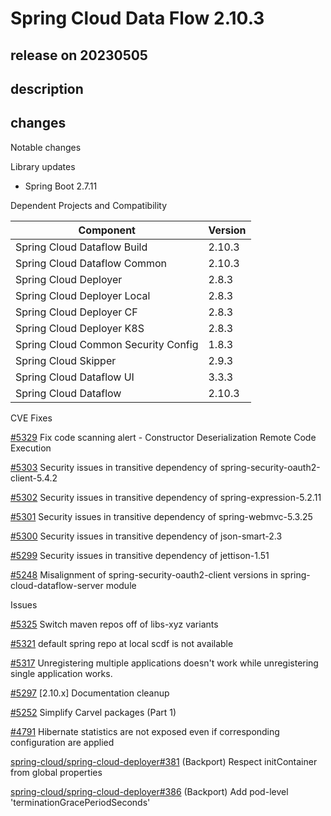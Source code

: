 # Spring Cloud Data Flow 2.10.3

## release on 20230505

## description

## changes

Notable changes

Library updates

* Spring Boot 2.7.11

Dependent Projects and Compatibility

|              Component              | Version |
|-------------------------------------|---------|
| Spring Cloud Dataflow Build         | 2.10.3  |
| Spring Cloud Dataflow Common        | 2.10.3  |
| Spring Cloud Deployer               | 2.8.3   |
| Spring Cloud Deployer Local         | 2.8.3   |
| Spring Cloud Deployer CF            | 2.8.3   |
| Spring Cloud Deployer K8S           | 2.8.3   |
| Spring Cloud Common Security Config | 1.8.3   |
| Spring Cloud Skipper                | 2.9.3   |
| Spring Cloud Dataflow UI            | 3.3.3   |
| Spring Cloud Dataflow               | 2.10.3  |

CVE Fixes

<a class="issue-link js-issue-link" data-error-text="Failed to load title" data-id="1692905135" data-permission-text="Title is private" data-url="https://github.com/spring-cloud/spring-cloud-dataflow/issues/5329" data-hovercard-type="issue" data-hovercard-url="/spring-cloud/spring-cloud-dataflow/issues/5329/hovercard" href="https://github.com/spring-cloud/spring-cloud-dataflow/issues/5329">#5329</a> Fix code scanning alert - Constructor Deserialization Remote Code Execution

<a class="issue-link js-issue-link" data-error-text="Failed to load title" data-id="1672495257" data-permission-text="Title is private" data-url="https://github.com/spring-cloud/spring-cloud-dataflow/issues/5303" data-hovercard-type="issue" data-hovercard-url="/spring-cloud/spring-cloud-dataflow/issues/5303/hovercard" href="https://github.com/spring-cloud/spring-cloud-dataflow/issues/5303">#5303</a> Security issues in transitive dependency of spring-security-oauth2-client-5.4.2

<a class="issue-link js-issue-link" data-error-text="Failed to load title" data-id="1672490961" data-permission-text="Title is private" data-url="https://github.com/spring-cloud/spring-cloud-dataflow/issues/5302" data-hovercard-type="issue" data-hovercard-url="/spring-cloud/spring-cloud-dataflow/issues/5302/hovercard" href="https://github.com/spring-cloud/spring-cloud-dataflow/issues/5302">#5302</a> Security issues in transitive dependency of spring-expression-5.2.11

<a class="issue-link js-issue-link" data-error-text="Failed to load title" data-id="1672487566" data-permission-text="Title is private" data-url="https://github.com/spring-cloud/spring-cloud-dataflow/issues/5301" data-hovercard-type="issue" data-hovercard-url="/spring-cloud/spring-cloud-dataflow/issues/5301/hovercard" href="https://github.com/spring-cloud/spring-cloud-dataflow/issues/5301">#5301</a> Security issues in transitive dependency of spring-webmvc-5.3.25

<a class="issue-link js-issue-link" data-error-text="Failed to load title" data-id="1672484438" data-permission-text="Title is private" data-url="https://github.com/spring-cloud/spring-cloud-dataflow/issues/5300" data-hovercard-type="issue" data-hovercard-url="/spring-cloud/spring-cloud-dataflow/issues/5300/hovercard" href="https://github.com/spring-cloud/spring-cloud-dataflow/issues/5300">#5300</a> Security issues in transitive dependency of json-smart-2.3

<a class="issue-link js-issue-link" data-error-text="Failed to load title" data-id="1672475013" data-permission-text="Title is private" data-url="https://github.com/spring-cloud/spring-cloud-dataflow/issues/5299" data-hovercard-type="issue" data-hovercard-url="/spring-cloud/spring-cloud-dataflow/issues/5299/hovercard" href="https://github.com/spring-cloud/spring-cloud-dataflow/issues/5299">#5299</a> Security issues in transitive dependency of jettison-1.51

<a class="issue-link js-issue-link" data-error-text="Failed to load title" data-id="1614738193" data-permission-text="Title is private" data-url="https://github.com/spring-cloud/spring-cloud-dataflow/issues/5248" data-hovercard-type="issue" data-hovercard-url="/spring-cloud/spring-cloud-dataflow/issues/5248/hovercard" href="https://github.com/spring-cloud/spring-cloud-dataflow/issues/5248">#5248</a> Misalignment of spring-security-oauth2-client versions in spring-cloud-dataflow-server module

Issues

<a class="issue-link js-issue-link" data-error-text="Failed to load title" data-id="1690994321" data-permission-text="Title is private" data-url="https://github.com/spring-cloud/spring-cloud-dataflow/issues/5325" data-hovercard-type="issue" data-hovercard-url="/spring-cloud/spring-cloud-dataflow/issues/5325/hovercard" href="https://github.com/spring-cloud/spring-cloud-dataflow/issues/5325">#5325</a> Switch maven repos off of libs-xyz variants

<a class="issue-link js-issue-link" data-error-text="Failed to load title" data-id="1688138382" data-permission-text="Title is private" data-url="https://github.com/spring-cloud/spring-cloud-dataflow/issues/5321" data-hovercard-type="issue" data-hovercard-url="/spring-cloud/spring-cloud-dataflow/issues/5321/hovercard" href="https://github.com/spring-cloud/spring-cloud-dataflow/issues/5321">#5321</a> default spring repo at local scdf is not available

<a class="issue-link js-issue-link" data-error-text="Failed to load title" data-id="1685081713" data-permission-text="Title is private" data-url="https://github.com/spring-cloud/spring-cloud-dataflow/issues/5317" data-hovercard-type="issue" data-hovercard-url="/spring-cloud/spring-cloud-dataflow/issues/5317/hovercard" href="https://github.com/spring-cloud/spring-cloud-dataflow/issues/5317">#5317</a> Unregistering multiple applications doesn't work while unregistering single application works.

<a class="issue-link js-issue-link" data-error-text="Failed to load title" data-id="1671600929" data-permission-text="Title is private" data-url="https://github.com/spring-cloud/spring-cloud-dataflow/issues/5297" data-hovercard-type="issue" data-hovercard-url="/spring-cloud/spring-cloud-dataflow/issues/5297/hovercard" href="https://github.com/spring-cloud/spring-cloud-dataflow/issues/5297">#5297</a> [2.10.x] Documentation cleanup

<a class="issue-link js-issue-link" data-error-text="Failed to load title" data-id="1618651799" data-permission-text="Title is private" data-url="https://github.com/spring-cloud/spring-cloud-dataflow/issues/5252" data-hovercard-type="issue" data-hovercard-url="/spring-cloud/spring-cloud-dataflow/issues/5252/hovercard" href="https://github.com/spring-cloud/spring-cloud-dataflow/issues/5252">#5252</a> Simplify Carvel packages (Part 1)

<a class="issue-link js-issue-link" data-error-text="Failed to load title" data-id="1081796982" data-permission-text="Title is private" data-url="https://github.com/spring-cloud/spring-cloud-dataflow/issues/4791" data-hovercard-type="issue" data-hovercard-url="/spring-cloud/spring-cloud-dataflow/issues/4791/hovercard" href="https://github.com/spring-cloud/spring-cloud-dataflow/issues/4791">#4791</a> Hibernate statistics are not exposed even if corresponding configuration are applied

<a class="issue-link js-issue-link" data-error-text="Failed to load title" data-id="1665664442" data-permission-text="Title is private" data-url="https://github.com/spring-cloud/spring-cloud-deployer/issues/381" data-hovercard-type="pull_request" data-hovercard-url="/spring-cloud/spring-cloud-deployer/pull/381/hovercard" href="https://github.com/spring-cloud/spring-cloud-deployer/pull/381">spring-cloud/spring-cloud-deployer#381</a> (Backport) Respect initContainer from global properties

<a class="issue-link js-issue-link" data-error-text="Failed to load title" data-id="1675947770" data-permission-text="Title is private" data-url="https://github.com/spring-cloud/spring-cloud-deployer/issues/386" data-hovercard-type="issue" data-hovercard-url="/spring-cloud/spring-cloud-deployer/issues/386/hovercard" href="https://github.com/spring-cloud/spring-cloud-deployer/issues/386">spring-cloud/spring-cloud-deployer#386</a> (Backport) Add pod-level 'terminationGracePeriodSeconds'

